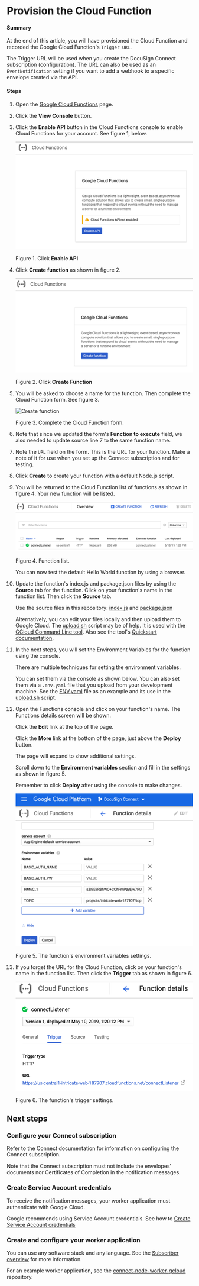 # Provision the Cloud Function

#### Summary
At the end of this article, you will have provisioned
the Cloud Function and recorded the 
Google Cloud Function's `Trigger URL`.

The Trigger URL will be used when you create the 
DocuSign Connect subscription (configuration).
The URL can also be used as an `EventNotification` setting
if you want to add a webhook to a specific envelope 
created via the API.

#### Steps
1. Open the 
   [Google Cloud Functions](https://cloud.google.com/functions/)
   page.
1. Click the **View Console** button.
1. Click the **Enable API** button in the Cloud Functions 
   console to enable Cloud Functions for your account. 
   See figure 1, below.

   ![Enable Cloud Functions](03._Enable_Cloud_Functions_API.png)
   
   Figure 1. Click **Enable API**

1. Click **Create function** as shown in 
   figure 2.

   ![Create function](04._Create_function_button.png)
   
   Figure 2. Click **Create Function**
1. You will be asked to choose a name for the function.
   Then complete the Cloud Function form. See figure 3.
   
   ![Create function](05._Create_function_form.png)
   
   Figure 3. Complete the Cloud Function form.

1. Note that since we updated the form's 
   **Function to execute** field, we also needed to
   update source line 7 to the same function name.

1. Note the `URL` field on the form. This is the URL
   for your function. Make a note of it for use when
   you set up the Connect subscription and for 
   testing. 

1. Click **Create** to create your function
   with a default Node.js script.

1. You will be returned to the Cloud Function list of
   functions as shown in figure 4. Your new function will
   be listed.

   ![Function list](06._Functions_list.png)
   
   Figure 4. Function list.

   You can now test the default Hello World function
   by using a browser.

1. Update the function's index.js and package.json 
   files by using the **Source** tab for the function.
   Click on your function's name in the
   function list. Then click the **Source** tab.

   Use the source files in this repository: 
   [index.js](../connectListener/index.js)
   and 
   [package.json](../connectListener/package.json)

   Alternatively, you can edit your
   files locally and then upload them
   to Google Cloud. The 
   [upload.sh](../upload.sh) script 
   may be of help. It is used with the
   [GCloud Command Line tool](https://cloud.google.com/sdk/gcloud/).
   Also see the tool's 
   [Quickstart documentation](https://cloud.google.com/sdk/docs/quickstarts).

1. In the next steps, you will set the Environment
   Variables for the function using the 
   console. 
   
   There are multiple
   techniques for setting the environment variables.
   
   You can set them via the console as shown below. 
   You can also set them via a `.env.yaml`
   file that you upload from your development machine.
   See the
   [ENV.yaml](../ENV.yaml)
   file as an example and its use in the 
   [upload.sh](../upload.sh) script.

1. Open the Functions console and click on your
   function's name. The Functions details screen
   will be shown. 

   Click the **Edit** link at the top of the page.

   Click the **More** link at the bottom of the
   page, just above the **Deploy** button.

   The page will expand to show additional 
   settings.

   Scroll down to the **Environment variables**
   section and fill in the settings as shown in 
   figure 5.

   Remember to click **Deploy** after using the 
   console to make changes.

   ![Function URL](05.5._Function_env_var.png)
   
   Figure 5. The function's environment
   variables settings.


1. If you forget the URL for the Cloud Function,
   click on your function's name in the
   function list. Then click the **Trigger** tab as
   shown in figure 6. 

   ![Function URL](07._Function_trigger_tab.png)
   
   Figure 6. The function's trigger settings.


## Next steps

### Configure your Connect subscription
Refer to the Connect documentation for information
on configuring the Connect subscription.

Note that the Connect subscription must not
include the envelopes' documents nor
Certificates of Completion in the notification 
messages.

### Create Service Account credentials
To receive the notification messages,
your worker application must authenticate 
with Google Cloud. 

Google recommends using Service Account
credentials. See how to 
[Create Service Account credentials](INSTALLATION_5_svc_account_credentials.md)

### Create and configure your worker application
You can use any software stack and any 
language. See the 
[Subscriber overview](https://cloud.google.com/pubsub/docs/subscriber) 
for more information.

For an example worker application, see
the [connect-node-worker-gcloud](../../connect-node-worker-gcloud)
repository.
